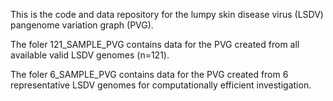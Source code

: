 This is the code and data repository for the lumpy skin disease virus (LSDV) pangenome variation graph (PVG).

The foler 121_SAMPLE_PVG contains data for the PVG created from all available valid LSDV genomes (n=121).

The foler 6_SAMPLE_PVG contains data for the PVG created from 6 representative LSDV genomes for computationally efficient investigation.

